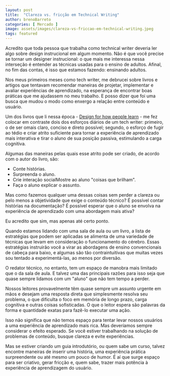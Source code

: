 ```yaml
---
layout: post
title:  "Clareza vs. fricção em Technical Writing"
author: brenoBarreto
categories: [ Mercado ]
image: assets/images/clareza-vs-friccao-em-technical-writing.jpeg
tags: featured
---
```


Acredito que toda pessoa que trabalha como technical writer deveria ler algo sobre design instrucional em algum momento. Não é que você precise se tornar um designer instrucional: o que mais me interessa nessa interseção é entender as técnicas usadas para o ensino de adultos. Afinal, no fim das contas, é isso que estamos fazendo: ensinando adultos.

Nos meus primeiros meses como tech writer, me debrucei sobre livros e artigos que tentavam recomendar maneiras de projetar, implementar e avaliar experiências de aprendizado, na esperança de encontrar boas práticas que me ajudassem no meu trabalho. E posso dizer que foi uma busca que mudou o modo como enxergo a relação entre conteúdo e usuário.

Um dos livros que li nessa época - [Design for how people learn](https://www.amazon.com/Design-People-Learn-Voices-Matter/dp/0321768434) - me fez colocar em contraste dois dos esforços diários de um tech writer: primeiro, o de ser omais claro, conciso e direto possível; segundo, o esforço de fugir ao tédio e criar atrito suficiente para tornar a experiência de aprendizado mais interativa e tirar o aluno de sua posição passiva, estimulando a carga cognitiva.

Algumas das maneiras pelas quais esse atrito pode ser criado, de acordo com o autor do livro, são:

- Conte histórias.
- Surpreenda o aluno.
- Crie interação socialMostre ao aluno "coisas que brilham".
- Faça o aluno explicar o assunto.

Mas como fazemos qualquer uma dessas coisas sem perder a clareza ou pelo menos a objetividade que exige o conteúdo técnico? É possível contar histórias na documentação? É possível esperar que o aluno se envolva na experiência de aprendizado com uma abordagem mais ativa?

Eu acredito que sim, mas apenas até certo ponto.

Quando estamos lidando com uma sala de aula ou um livro, a lista de estratégias que podem ser aplicadas se alimenta de uma variedade de técnicas que levam em consideração o funcionamento do cérebro. Essas estratégias instruirão você a virar as abordagens de ensino convencionais de cabeça para baixo, e algumas são tão contraintuitivas que muitas vezes sou tentado a experimentá-las, ao menos por diversão.

O redator técnico, no entanto, tem um espaço de manobra mais limitado que o da sala de aula. E talvez uma das principais razões para isso seja que quase sempre lidamos com um "aluno" que não tem tempo a perder.

Nossos leitores provavelmente têm quase sempre um assunto urgente em mãos e desejam uma resposta direta que simplesmente resolva seu problema, o que dificulta o foco em memória de longo prazo, carga cognitiva e outras coisas sofisticadas. O que o leitor espera são palavras da forma e quantidade exatas para fazê-lo executar uma ação.

Isso não significa que não temos espaço para tentar levar nossos usuários a uma experiência de aprendizado mais rica. Mas deveríamos sempre considerar o efeito esperado. Se você estiver trabalhando na solução de problemas de conteúdo, busque clareza e evite experiências.

Mas se estiver criando um guia introdutório, ou quem sabe um curso, talvez encontre maneiras de inserir uma história, uma experiência prática surpreendente ou até mesmo um pouco de humor. É aí que surge espaço para ser criativo, gerar fricção e, quem sabe, trazer mais potência à experiência de aprendizagem do usuário.‍